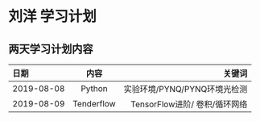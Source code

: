 # 刘洋 学习计划
## 两天学习计划内容


| 日期     | 内容     |    关键词        |
| :---        |    :----:   |          ---:    |
| 2019-08-08      | Python      | 实验环境/PYNQ/PYNQ环境光检测  |
| 2019-08-09   | Tenderflow       | TensorFlow进阶/ 卷积/循环网络      |
